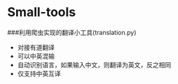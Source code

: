 # Small-tools

###利用爬虫实现的翻译小工具(translation.py)
  - 对接有道翻译
  - 可以中英混输
  - 自动识别语言，如果输入中文，则翻译为英文，反之相同
  - 仅支持中英互译
